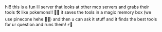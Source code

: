 hi!! this is a fun lil server that looks at other mcp servers and grabs their tools 🛠️ like pokemons!! 🐱‍🏍
it saves the tools in a magic memory box (we use pinecone hehe 🌲🍦) and then u can ask it stuff
and it finds the best tools for ur question and runs them! ⚡💨
